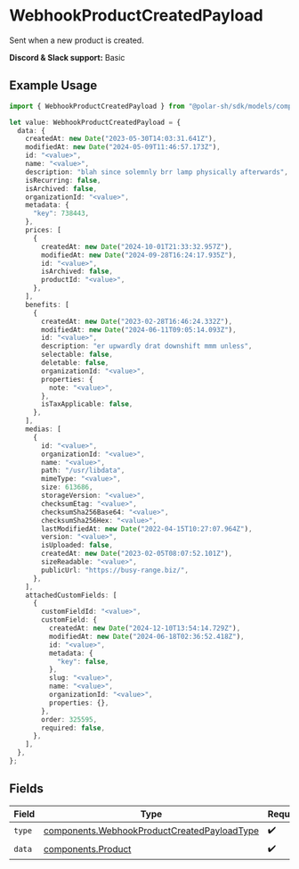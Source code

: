 # WebhookProductCreatedPayload

Sent when a new product is created.

**Discord & Slack support:** Basic

## Example Usage

```typescript
import { WebhookProductCreatedPayload } from "@polar-sh/sdk/models/components";

let value: WebhookProductCreatedPayload = {
  data: {
    createdAt: new Date("2023-05-30T14:03:31.641Z"),
    modifiedAt: new Date("2024-05-09T11:46:57.173Z"),
    id: "<value>",
    name: "<value>",
    description: "blah since solemnly brr lamp physically afterwards",
    isRecurring: false,
    isArchived: false,
    organizationId: "<value>",
    metadata: {
      "key": 738443,
    },
    prices: [
      {
        createdAt: new Date("2024-10-01T21:33:32.957Z"),
        modifiedAt: new Date("2024-09-28T16:24:17.935Z"),
        id: "<value>",
        isArchived: false,
        productId: "<value>",
      },
    ],
    benefits: [
      {
        createdAt: new Date("2023-02-28T16:46:24.332Z"),
        modifiedAt: new Date("2024-06-11T09:05:14.093Z"),
        id: "<value>",
        description: "er upwardly drat downshift mmm unless",
        selectable: false,
        deletable: false,
        organizationId: "<value>",
        properties: {
          note: "<value>",
        },
        isTaxApplicable: false,
      },
    ],
    medias: [
      {
        id: "<value>",
        organizationId: "<value>",
        name: "<value>",
        path: "/usr/libdata",
        mimeType: "<value>",
        size: 613686,
        storageVersion: "<value>",
        checksumEtag: "<value>",
        checksumSha256Base64: "<value>",
        checksumSha256Hex: "<value>",
        lastModifiedAt: new Date("2022-04-15T10:27:07.964Z"),
        version: "<value>",
        isUploaded: false,
        createdAt: new Date("2023-02-05T08:07:52.101Z"),
        sizeReadable: "<value>",
        publicUrl: "https://busy-range.biz/",
      },
    ],
    attachedCustomFields: [
      {
        customFieldId: "<value>",
        customField: {
          createdAt: new Date("2024-12-10T13:54:14.729Z"),
          modifiedAt: new Date("2024-06-18T02:36:52.418Z"),
          id: "<value>",
          metadata: {
            "key": false,
          },
          slug: "<value>",
          name: "<value>",
          organizationId: "<value>",
          properties: {},
        },
        order: 325595,
        required: false,
      },
    ],
  },
};
```

## Fields

| Field                                                                                                      | Type                                                                                                       | Required                                                                                                   | Description                                                                                                |
| ---------------------------------------------------------------------------------------------------------- | ---------------------------------------------------------------------------------------------------------- | ---------------------------------------------------------------------------------------------------------- | ---------------------------------------------------------------------------------------------------------- |
| `type`                                                                                                     | [components.WebhookProductCreatedPayloadType](../../models/components/webhookproductcreatedpayloadtype.md) | :heavy_check_mark:                                                                                         | N/A                                                                                                        |
| `data`                                                                                                     | [components.Product](../../models/components/product.md)                                                   | :heavy_check_mark:                                                                                         | A product.                                                                                                 |